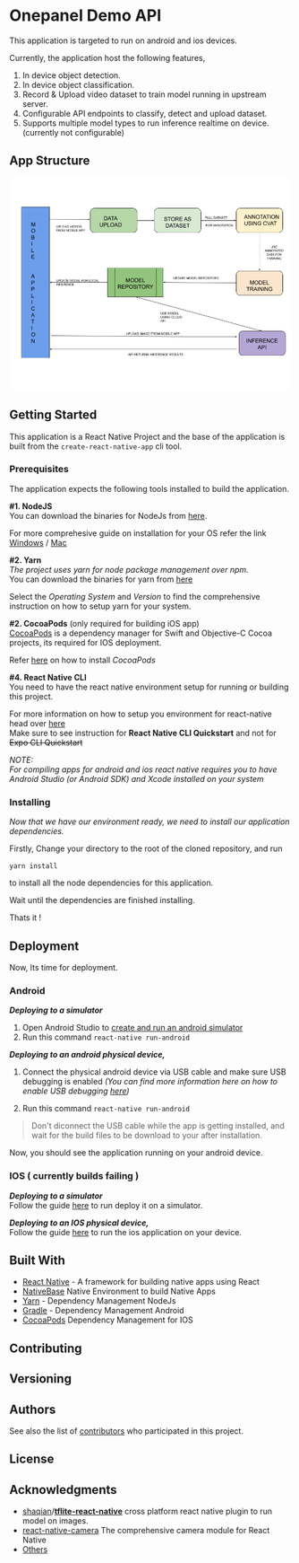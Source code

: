 
# Onepanel Demo API

This application is targeted to run on android and ios devices.

Currently, the application host the following features,
1. In device object detection.
2. In device object classification.
3. Record & Upload video dataset to train model running in upstream server.
4. Configurable API endpoints to classify, detect and upload dataset.
5. Supports multiple model types  to run inference realtime on device. (currently not configurable)
## App Structure
![App Flow Diagram](/assets/mobile_app_flow.png)


## Getting Started

This application is a React Native Project and the base of the application is built from the `create-react-native-app` cli tool.

### Prerequisites

The application expects the following tools installed to build the application.

**#1.  NodeJS** \
You can download the binaries for NodeJs from [here](https://nodejs.org/en/download/).

For more comprehesive guide on installation for your OS refer the link
[Windows](https://nodesource.com/blog/installing-nodejs-tutorial-windows/) / [Mac](https://nodesource.com/blog/installing-nodejs-tutorial-mac-os-x/)

**#2.  Yarn** \
*The project uses yarn for node package management over npm.* \
You can download the binaries for yarn from [here](https://yarnpkg.com/lang/en/)

Select the *Operating System* and *Version* to find the comprehensive instruction on how to setup yarn for your system. 

**#2.  CocoaPods** (only required for building iOS app) \
[CocoaPods](https://cocoapods.org/)  is a dependency manager for Swift and Objective-C Cocoa projects, its required for IOS deployment.

Refer [here](https://cocoapods.org/)  on how to install *CocoaPods*

**#4. React Native CLI** \
	You need to have the react native environment setup for running or building this project.
	
For more information on how to setup you environment for react-native head over [here](https://facebook.github.io/react-native/docs/getting-started.html) \
Make sure to see instruction for  **React Native CLI Quickstart** and not for ~~Expo CLI Quickstart~~

*NOTE: \
For compiling apps for android and ios react native requires you to have Android Studio (or Android SDK) and Xcode installed on your system* 




### Installing

*Now that we have our environment ready, we need to install our application dependencies.*

Firstly, 
Change your directory to the root of the cloned repository, 
and run

```
yarn install
```
to install all the node dependencies for this application.

Wait until the dependencies are finished installing.

Thats it !


## Deployment
Now, Its time for deployment.

### **Android**

***Deploying to a simulator***

 1. Open Android Studio to  [create and run an android
    simulator](https://developer.android.com/studio/run/managing-avds) 
 2. Run this command `react-native run-android` 

***Deploying to an android physical device,***
 1. Connect the physical android device via USB cable and make sure USB debugging is enabled  *(You can find more information here on how to enable USB debugging [here](https://developer.android.com/studio/debug/dev-options))*
 
 2. Run this command `react-native run-android`
> Don't diconnect the USB cable while the app is getting installed,
> and wait for the build files to be download to your after installation.
> 
Now, you should see the application running on your android device.

### **IOS** ( currently builds failing )

***Deploying to a simulator*** \
Follow the guide [here](https://facebook.github.io/react-native/docs/running-on-simulator-ios) to run deploy it on a simulator.

***Deploying to an IOS physical device,*** \
 Follow the guide [here](https://facebook.github.io/react-native/docs/running-on-device) to run the ios application on your device.

## Built With

* [React Native](https://facebook.github.io/react-native/) - A framework for building native apps using React
* [NativeBase](https://nativebase.io/) Native Environment to build Native Apps
* [Yarn](https://yarnpkg.com/lang/en/) - Dependency Management NodeJs
* [Gradle](https://gradle.org/) - Dependency Management Android
* [CocoaPods](https://cocoapods.org/)  Dependency Management for IOS

## Contributing

## Versioning

## Authors

See also the list of [contributors](https://github.com/onepanelio/demo-app/contributors) who participated in this project.

## License

## Acknowledgments

*  [shaqian](https://github.com/shaqian)/**[tflite-react-native](https://github.com/shaqian/tflite-react-native/tree/master/example)**  cross platform  react native plugin to run model on images.
* [react-native-camera](https://react-native-community.github.io/react-native-camera/) The comprehensive camera module for React Native
* [Others](https://github.com/onepanelio/demo-app/blob/master/package.json)
